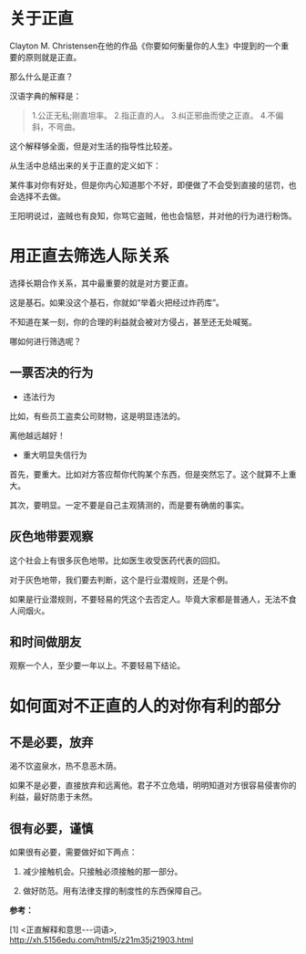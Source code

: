 # 关于正直

Clayton M. Christensen在他的作品《你要如何衡量你的人生》中提到的一个重要的原则就是正直。

那么什么是正直？

汉语字典的解释是：

> 1.公正无私;刚直坦率。 2.指正直的人。 3.纠正邪曲而使之正直。 4.不偏斜，不弯曲。

这个解释够全面，但是对生活的指导性比较差。

从生活中总结出来的关于正直的定义如下：

某件事对你有好处，但是你内心知道那个不好，即便做了不会受到直接的惩罚，也会选择不去做。

王阳明说过，盗贼也有良知，你骂它盗贼，他也会恼怒，并对他的行为进行粉饰。

# 用正直去筛选人际关系

选择长期合作关系，其中最重要的就是对方要正直。

这是基石。如果没这个基石，你就如“举着火把经过炸药库”。

不知道在某一刻，你的合理的利益就会被对方侵占，甚至还无处喊冤。

哪如何进行筛选呢？

## 一票否决的行为

- 违法行为

比如，有些员工盗卖公司财物，这是明显违法的。

离他越远越好！

- 重大明显失信行为

首先，要重大。比如对方答应帮你代购某个东西，但是突然忘了。这个就算不上重大。

其次，要明显。一定不要是自己主观猜测的，而是要有确凿的事实。

## 灰色地带要观察

这个社会上有很多灰色地带。比如医生收受医药代表的回扣。

对于灰色地带，我们要去判断，这个是行业潜规则，还是个例。

如果是行业潜规则，不要轻易的凭这个去否定人。毕竟大家都是普通人，无法不食人间烟火。

## 和时间做朋友

观察一个人，至少要一年以上。不要轻易下结论。

# 如何面对不正直的人的对你有利的部分

## 不是必要，放弃

渴不饮盗泉水，热不息恶木荫。

如果不是必要，直接放弃和远离他。君子不立危墙，明明知道对方很容易侵害你的利益，最好防患于未然。

## 很有必要，谨慎

如果很有必要，需要做好如下两点：

1. 减少接触机会。只接触必须接触的那一部分。

2. 做好防范。用有法律支撑的制度性的东西保障自己。


**参考：**

[1] <正直解释和意思---词语>, http://xh.5156edu.com/html5/z21m35j21903.html